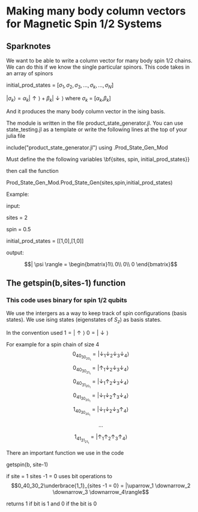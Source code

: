 # Making many body column vectors for Magnetic Spin 1/2 Systems

## Sparknotes

We want to be able to write a column vector for many body spin 1/2 chains. We can do this if we know the single particular spinors. 
This code takes in an array of spinors

initial_prod_states = [$\sigma_1,\sigma_2,\sigma_3,...,\sigma_k,...,\sigma_N$]

$|\sigma_k\rangle = \alpha_k |\uparrow\rangle +\beta_k |\downarrow\rangle$
where $\sigma_k$ = [$\alpha_k$,$\beta_k$]

And it produces the many body column vector in the ising basis.

The module is written in the file product_state_generator.jl. You can use state_testing.jl as a template or write the following lines at the top of your julia file

include("product_state_generator.jl")
using .Prod_State_Gen_Mod

Must define the the following variables \bf{sites, spin, initial_prod_states}}

then call the function

Prod_State_Gen_Mod.Prod_State_Gen(sites,spin,initial_prod_states)


Example:

input:

sites = 2 

spin = 0.5

initial_prod_states = [[1,0],[1,0]]


output:

$$| \psi \rangle = \begin{bmatrix}1\\ 
0\\ 
0\\ 
0 \end{bmatrix}$$

## The getspin(b,sites-1) function

### This code uses binary for spin 1/2 qubits
We use the intergers as a way to keep track of spin configurations (basis states). We use ising states (eigenstates of $S_z$) as basis states. 

In the convention used 
$1  = |\uparrow \rangle$
$0  = |\downarrow \rangle$


For example for a spin chain of size 4
$$0_40_30_20_1 = |\downarrow_1 \downarrow_2 \downarrow_3 \downarrow_4\rangle$$
$$0_40_30_21_1 = |\uparrow_1 \downarrow_2 \downarrow_3 \downarrow_4\rangle$$
$$0_40_31_20_1 = |\downarrow_1 \uparrow_2 \downarrow_3 \downarrow_4\rangle$$
$$0_41_30_20_1 = |\downarrow_1 \downarrow_2 \uparrow_3 \downarrow_4\rangle$$
$$1_40_30_20_1 = |\downarrow_1 \downarrow_2 \downarrow_3 \uparrow_4\rangle$$

$$\dots$$

$$1_41_31_21_1 = |\uparrow_1 \uparrow_2 \uparrow_3 \uparrow_4\rangle$$

There an important function we use in the code

getspin(b, site-1)

if site = 1
sites -1  = 0
uses bit operations to 
$$0_40_30_2\underbrace{1_1}_{sites -1 = 0} = |\uparrow_1 \downarrow_2 \downarrow_3 \downarrow_4\rangle$$

returns 1 if bit is 1 and 0 if the bit is 0






